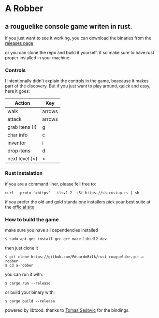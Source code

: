 # A Robber
## a rouguelike console game writen in rust.

if you just want to see it working, you can download the binaries from the [releases page](https://github.com/EduardoBilk/rust-rouguelike/releases/tag/0.1.0)


or you can clone the repo and build it yourself. 
if so make sure to have rust proper installed in your machine.

### Controls

I intentionally didn't explain the controls in the game, beacause it makes part of the discovery.
But if you just want to play around, quick and easy, here it goes:

| Action         | Key    |
|----------------|--------|
| walk           | arrows |
| attack         | arrows |
| grab itens (!) | g      |
| char info      | c      |
| inventor       | i      |
| drop itens     | d      |
| next level (<) | <      |


### Rust instalation
if you are a command liner, please fell free to:

```
curl --proto '=https' --tlsv1.2 -sSf https://sh.rustup.rs | sh
```

if you prefer the old and gold standalone installers pick your best suite at the [official site](https://forge.rust-lang.org/infra/other-installation-methods.html#standalone)



### How to build the game 

make sure you have all dependencies installed
```
$ sudo apt-get install gcc g++ make libsdl2-dev
```

then just clone it
```
$ git clone https://github.com/EduardoBilk/rust-rouguelike.git a-robber
$ cd a-robber
```

you can run it with:

```
$ cargo run --release
```

or build your binary with:

```
$ cargo build --release
```
powered by libtcod. thanks to [Tomas Sedovic](https://github.com/tomassedovic) for the bindings.
